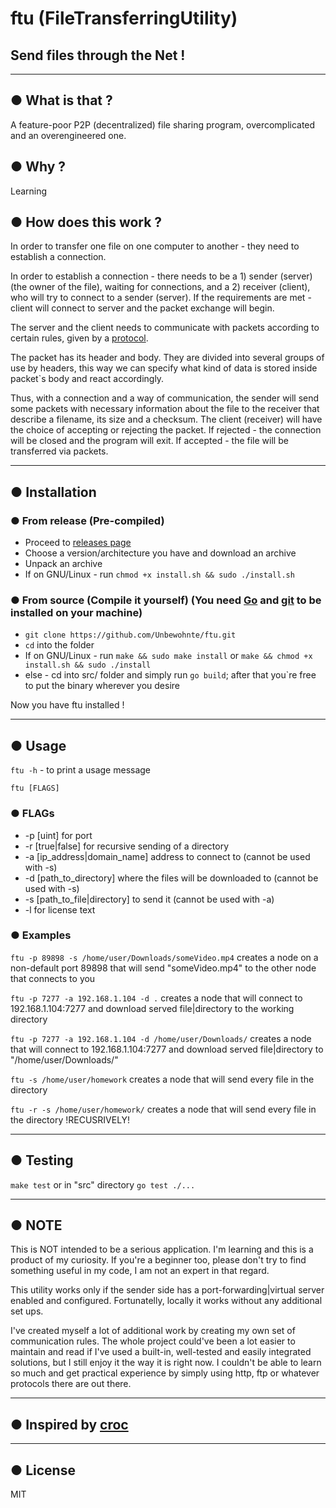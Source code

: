 # ftu (FileTransferringUtility)
## Send files through the Net ! 

---

## ● What is that ?
A feature-poor P2P (decentralized) file sharing program, overcomplicated and an overengineered one.


## ● Why ?
Learning


## ● How does this work ?
In order to transfer one file on one computer to another - they need to establish a connection. 

In order to establish a connection - there needs to be a 1) sender (server) (the owner of the file), waiting for connections, and a 2) receiver (client), who will try to connect to a sender (server). If the requirements are met - client will connect to server and the packet exchange will begin.
 
The server and the client needs to communicate with packets according to certain rules, given by a [protocol](https://github.com/Unbewohnte/ftu/tree/main/src/protocol).

The packet has its header and body. They are divided into several groups of use by headers, this way we can specify what kind of data is stored inside packet`s body and react accordingly.

Thus, with a connection and a way of communication, the sender will send some packets with necessary information about the file to the receiver that describe a filename, its size and a checksum. The client (receiver) will have the choice of accepting or rejecting the packet. If rejected - the connection will be closed and the program will exit. If accepted - the file will be transferred via packets. 

---


## ● Installation

### ● From release (Pre-compiled)
- Proceed to [releases page](https://github.com/Unbewohnte/ftu/releases)
- Choose a version/architecture you have and download an archive
- Unpack an archive
- If on GNU/Linux - run `chmod +x install.sh && sudo ./install.sh`

### ● From source (Compile it yourself) (You need [Go](https://golang.org/dl/) and [git](https://git-scm.com/) to be installed on your machine)
- `git clone https://github.com/Unbewohnte/ftu.git`
- `cd` into the folder
- If on GNU/Linux - run `make && sudo make install` or `make && chmod +x install.sh && sudo ./install`
- else - cd into src/ folder and simply run `go build`; after that you`re free to put the binary wherever you desire 

Now you have ftu installed !

---

## ● Usage
`ftu -h` - to print a usage message

`ftu [FLAGS]`

### ● FLAGs
- -p [uint] for port
- -r [true|false] for recursive sending of a directory
- -a [ip_address|domain_name] address to connect to (cannot be used with -s)
- -d [path_to_directory] where the files will be downloaded to (cannot be used with -s)
- -s [path_to_file|directory] to send it (cannot be used with -a)
- -l for license text

### ● Examples

`ftu -p 89898 -s /home/user/Downloads/someVideo.mp4`
creates a node on a non-default port 89898 that will send "someVideo.mp4" to the other node that connects to you

`ftu -p 7277 -a 192.168.1.104 -d .`
creates a node that will connect to 192.168.1.104:7277 and download served file|directory to the working directory

`ftu -p 7277 -a 192.168.1.104 -d /home/user/Downloads/`
creates a node that will connect to 192.168.1.104:7277 and download served file|directory to "/home/user/Downloads/"

`ftu -s /home/user/homework`
creates a node that will send every file in the directory

`ftu -r -s /home/user/homework/`
creates a node that will send every file in the directory !RECUSRIVELY!

---

## ● Testing

`make test` or in "src" directory `go test ./...`

---

## ● NOTE
This is NOT intended to be a serious application. I'm learning and this is a product of my curiosity. If you're a beginner too, please don't try to find something useful in my code, I am not an expert in that regard.

This utility works only if the sender side has a port-forwarding|virtual server enabled and configured. Fortunatelly, locally it works without any 
additional set ups.

I've created myself a lot of additional work by creating my own set of communication rules. The whole project could've been a lot easier to maintain
and read if I've used a built-in, well-tested and easily integrated solutions, but I still enjoy it the way it is right now. I couldn't be able to
learn so much and get practical experience by simply using http, ftp or whatever protocols there are out there.

---

## ● Inspired by [croc](https://github.com/schollz/croc)

--- 

## ● License
MIT